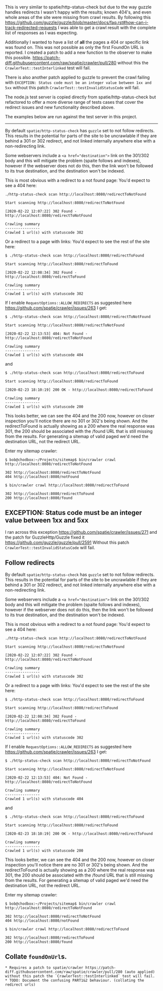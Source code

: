 This is very similar to spatie/http-status-check but due to the way guzzle handles redirects I wasn't happy with the results; known 404's, and even whole areas of the site were missing from crawl results. By following this https://github.com/guzzle/guzzle/blob/master/docs/faq.rst#how-can-i-track-redirected-requests I was able to get a crawl result with the complete list of responses as I was expecting.

Additionally I wanted to have a list of **all** the pages a 404 or specific link was found on. This was not possible as only the first FoundOn URL is reported. I created a patch to add a new function to the observer to make this possible. https://patch-diff.githubusercontent.com/raw/spatie/crawler/pull/280 without this the `CrawlerTest::testInterlinked` test will fail.

There is also another patch applied to guzzle to prevent the crawl failing with `EXCEPTION: Status code must be an integer value between 1xx and 5xx` without this patch `CrawlerTest::testInvalidStatusCode` will fail.

The node.js test server is copied directly from spatie/http-status-check but refactored to offer a more diverse range of tests cases that cover the redirect issues and new functionality described above.

The examples below are run against the test server in this project.

---

By default `spatie/http-status-check` has `guzzle` set to not follow redirects. This results in the potential for parts of the site to be uncrawlable if they are behind a 301 or 302 redirect, and not linked internally anywhere else with a non-redirecting link.

Some webservers include a `<a href="destination">` link on the 301/302 body and this will mitigate the problem (spaite follows and indexes), however if the webserver does not do this, then the link won't be followed to its true destination, and the destination won't be indexed.

This is most obvious with a redirect to a not found page: You'd expect to see a 404 here:

```
./http-status-check scan http://localhost:8080/redirectToNotFound

Start scanning http://localhost:8080/redirectToNotFound

[2020-02-22 12:07:22] 302 Found - http://localhost:8080/redirectToNotFound

Crawling summary
----------------
Crawled 1 url(s) with statuscode 302
```

Or a redirect to a page with links: You'd expect to see the rest of the site here:
```
$ ./http-status-check scan http://localhost:8080/redirectToFound

Start scanning http://localhost:8080/redirectToFound

[2020-02-22 12:08:34] 302 Found - http://localhost:8080/redirectToFound

Crawling summary
----------------
Crawled 1 url(s) with statuscode 302
```

If I enable `RequestOptions::ALLOW_REDIRECTS` as suggested here https://github.com/spatie/crawler/issues/263 I get:

```
$ ./http-status-check scan http://localhost:8080/redirectToNotFound

Start scanning http://localhost:8080/redirectToNotFound

[2020-02-22 12:13:53] 404: Not Found - http://localhost:8080/redirectToNotFound

Crawling summary
----------------
Crawled 1 url(s) with statuscode 404
```

and

```
$ ./http-status-check scan http://localhost:8080/redirectToFound

Start scanning http://localhost:8080/redirectToFound

[2020-02-23 18:10:19] 200 OK - http://localhost:8080/redirectToFound

Crawling summary
----------------
Crawled 1 url(s) with statuscode 200
```

This looks better, we can see the 404 and the 200 now, however on closer inspection you'll notice there are no 301 or 302's being shown. And the redirectToFound is actually showing as a 200 where the real response was 301, the 200 should be associated with the /found URL that is still missing from the results. For generating a sitemap of valid paged we'd need the destination URL, not the redirect URL.

Enter my sitemap crawler:

```
$ bob@chodbox:~/Projects/sitemap$ bin/crawler crawl http://localhost:8080/redirectToNotFound

302 http://localhost:8080/redirectToNotFound
404 http://localhost:8080/notFound

$ bin/crawler crawl http://localhost:8080/redirectToFound

302 http://localhost:8080/redirectToFound
200 http://localhost:8080/found
```


## EXCEPTION: Status code must be an integer value between 1xx and 5xx
I ran across this exception https://github.com/spatie/crawler/issues/271
and the patch for GuzzleHttp/Guzzle fixed it https://github.com/guzzle/guzzle/pull/2591
Without this patch `CrawlerTest::testInvalidStatusCode` will fail.

## Follow redirects

By default `spatie/http-status-check` has `guzzle` set to not follow redirects. This results in the potential for parts of the site to be uncrawlable if they are behind a 301 or 302 redirect, and not linked internally anywhere else with a non-redirecting link.

Some webservers include a `<a href="destination">` link on the 301/302 body and this will mitigate the problem (spaite follows and indexes), however if the webserver does not do this, then the link won't be followed to its true destination, and the destination won't be indexed.

This is most obvious with a redirect to a not found page: You'd expect to see a 404 here:

```
./http-status-check scan http://localhost:8080/redirectToNotFound

Start scanning http://localhost:8080/redirectToNotFound

[2020-02-22 12:07:22] 302 Found - http://localhost:8080/redirectToNotFound

Crawling summary
----------------
Crawled 1 url(s) with statuscode 302
```

Or a redirect to a page with links: You'd expect to see the rest of the site here:
```
$ ./http-status-check scan http://localhost:8080/redirectToFound

Start scanning http://localhost:8080/redirectToFound

[2020-02-22 12:08:34] 302 Found - http://localhost:8080/redirectToFound

Crawling summary
----------------
Crawled 1 url(s) with statuscode 302
```

If I enable `RequestOptions::ALLOW_REDIRECTS` as suggested here https://github.com/spatie/crawler/issues/263 I get:

```
$ ./http-status-check scan http://localhost:8080/redirectToNotFound

Start scanning http://localhost:8080/redirectToNotFound

[2020-02-22 12:13:53] 404: Not Found - http://localhost:8080/redirectToNotFound

Crawling summary
----------------
Crawled 1 url(s) with statuscode 404
```

and

```
$ ./http-status-check scan http://localhost:8080/redirectToFound

Start scanning http://localhost:8080/redirectToFound

[2020-02-23 18:10:19] 200 OK - http://localhost:8080/redirectToFound

Crawling summary
----------------
Crawled 1 url(s) with statuscode 200
```

This looks better, we can see the 404 and the 200 now, however on closer inspection you'll notice there are no 301 or 302's being shown. And the redirectToFound is actually showing as a 200 where the real response was 301, the 200 should be associated with the /found URL that is still missing from the results. For generating a sitemap of valid paged we'd need the destination URL, not the redirect URL.

Enter my sitemap crawler:

```
$ bob@chodbox:~/Projects/sitemap$ bin/crawler crawl http://localhost:8080/redirectToNotFound

302 http://localhost:8080/redirectToNotFound
404 http://localhost:8080/notFound

$ bin/crawler crawl http://localhost:8080/redirectToFound

302 http://localhost:8080/redirectToFound
200 http://localhost:8080/found
```

## Collate `foundOnUrl`s.
    * Requires a patch to spatie/crawler https://patch-diff.githubusercontent.com/raw/spatie/crawler/pull/280 (auto applied) without this patch the `CrawlerTest::testInterlinked` test will fail.
    * TODO: Document the confusing PART1&2 behaviour. (collating the redirect urls)
